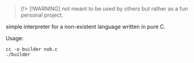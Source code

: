 
> [!> [!WARNING]
> not meant to be used by others but rather as a fun personal project.

simple interpreter for a non-existent language written in pure C. 

Usage:
```
cc -o builder nob.c
./builder
```
